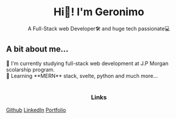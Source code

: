 <link rel="stylesheet" href="./css/main.css" type="text/css">

<h1 align="center">Hi👋! I'm Geronimo</h1>
<p align="center">A Full-Stack web Developer🛠️ and huge tech passionate💻</p>
<h2>A bit about me...</h2>
👨 I'm currently studying full-stack web development at J.P Morgan scolarship program. <br>
🌱 Learning **MERN** stack, svelte, python and much more... <br><br>

<h3 align="center">Links</h3>
<div class="flex-container">
    <span align="center">
	    <a href="https://github.com/Zaniuk">Github</a>
        <a href="https://www.linkedin.com/in/geronimo-zaniuk/">LinkedIn</a>
        <a href="#">Portfolio</a>
    </span>
</div>